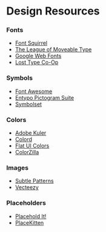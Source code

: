 Design Resources
====================

### Fonts
+ [Font Squirrel](http://www.fontsquirrel.com/)
+ [The League of Moveable Type](http://www.theleagueofmoveabletype.com/)
+ [Google Web Fonts](http://www.google.com/fonts/)
+ [Lost Type Co-Op](http://losttype.com/)

### Symbols
+ [Font Awesome](http://fortawesome.github.io/Font-Awesome/)
+ [Entypo Pictogram Suite](http://www.entypo.com/)
+ [Symbolset](http://symbolset.com/)

### Colors
+ [Adobe Kuler](http://www.adobe.com/products/kuler.html)
+ [Colord](http://colrd.com/)
+ [Flat UI Colors](http://flatuicolors.com/)
+ [ColorZilla](http://www.colorzilla.com/)

### Images
+ [Subtle Patterns](http://subtlepatterns.com/)
+ [Vecteezy](http://www.vecteezy.com/)

### Placeholders
+ [Placehold It!](http://www.placehold.it)
+ [PlaceKitten](http://www.placekitten.com/)



